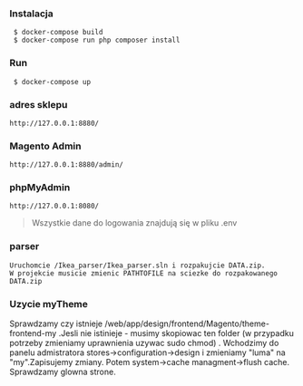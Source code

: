### Instalacja

```
 $ docker-compose build
 $ docker-compose run php composer install

```

### Run

```
 $ docker-compose up
```

### adres sklepu
	
	http://127.0.0.1:8880/

### Magento Admin

	http://127.0.0.1:8880/admin/

### phpMyAdmin

	http://127.0.0.1:8080/

> Wszystkie dane do logowania znajdują się w pliku .env


### parser 
```
Uruchomcie /Ikea_parser/Ikea_parser.sln i rozpakujcie DATA.zip.
W projekcie musicie zmienic PATHTOFILE na sciezke do rozpakowanego DATA.zip
```

### Uzycie myTheme
Sprawdzamy czy istnieje  /web/app/design/frontend/Magento/theme-frontend-my .Jesli nie istinieje - musimy skopiowac ten folder (w przypadku potrzeby zmieniamy uprawnienia uzywac sudo chmod) .
Wchodzimy do panelu admistratora stores->configuration->design i zmieniamy "luma" na "my".Zapisujemy zmiany.
Potem system->cache managment->flush cache. Sprawdzamy glowna strone.

